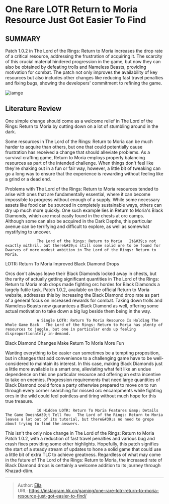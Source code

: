 # One Rare LOTR Return to Moria Resource Just Got Easier To Find


## SUMMARY 



  Patch 1.0.2 in The Lord of the Rings: Return to Moria increases the drop rate of a critical resource, addressing the frustration of acquiring it.   The scarcity of this crucial material hindered progression in the game, but now they can also be obtained by defeating trolls and Nameless Beasts, providing motivation for combat.   The patch not only improves the availability of key resources but also includes other changes like reducing fast travel penalties and fixing bugs, showing the developers&#39; commitment to refining the game.  

![iamge](https://static1.srcdn.com/wordpress/wp-content/uploads/2023/11/return-to-moria-dwarf.jpg)

## Literature Review

One simple change should come as a welcome relief in The Lord of the Rings: Return to Moria by cutting down on a lot of stumbling around in the dark.




Some resources in The Lord of the Rings: Return to Moria can be much harder to acquire than others, but one that could potentially cause frustration has received a change that should alleviate problems. As a survival crafting game, Return to Moria employs properly balancing resources as part of the intended challenge. When things don&#39;t feel like they&#39;re shaking out in a fun or fair way, however, a little bit of tweaking can go a long way to ensure that the experience is rewarding without feeling like a grind or a dead end.




Problems with The Lord of the Rings: Return to Moria resources tended to arise with ones that are fundamentally essential, where it can become impossible to progress without enough of a supply. While some necessary assets like food can be sourced in completely sustainable ways, others can dry up much more quickly. One such example lies in Return to Moria&#39;s Black Diamonds, which are most easily found in the chests at orc camps. Although some can also be acquired in the Dark Depths, this particular avenue can be terrifying and difficult to explore, as well as somewhat mystifying to uncover.

                  The Lord of the Rings: Return to Moria   It&#39;s not exactly mithril, but there&#39;s still some solid ore to be found for Dwarves of more modest ambition in The Lord of the Rings: Return to Moria.    


 LOTR: Return To Moria Improved Black Diamond Drops 
          




Orcs don&#39;t always leave their Black Diamonds locked away in chests, but the rarity of actually getting significant quantities in The Lord of the Rings: Return to Moria mob drops made fighting orc hordes for Black Diamonds a largely futile task. Patch 1.0.2, available on the official Return to Moria website, addresses this by increasing the Black Diamond drop rate as part of a general focus on increased rewards for combat. Taking down trolls and Nameless Beasts now guarantees a Black Diamond as well, offering some actual motivation to take down a big lug beside them being in the way.

                  A Single LOTR: Return To Moria Resource Is Holding The Whole Game Back   The Lord of the Rings: Return to Moria has plenty of resources to juggle, but one in particular ends up feeling disproportionately in-demand.    



 Black Diamond Changes Make Return To Moria More Fun 
          




Wanting everything to be easier can sometimes be a tempting proposition, but in changes that add convenience to a challenging game have to be well-considered to maintain its interest. In this case, making Black Diamonds just a little more available is a smart one, alleviating what felt like an undue dependence on this one particular resource and offering an extra incentive to take on enemies. Progression requirements that need large quantities of Black Diamond could force a party otherwise prepared to move on to run through every corner searching for missed orc encampments while fighting orcs in the wild could feel pointless and tiring without much hope for this true treasure.

                  10 Hidden LOTR: Return To Moria Features &amp; Details The Game Doesn&#39;t Tell You   The Lord of the Rings: Return to Moria leaves a lot out of its tutorial, but there&#39;s no need to grope about trying to find the answers.    

This isn&#39;t the only nice change in The Lord of the Rings: Return to Moria Patch 1.0.2, with a reduction of fast travel penalties and various bug and crash fixes providing some other highlights. Hopefully, this patch signifies the start of a steady stream of updates to hone a solid game that could use a little bit of extra TLC to achieve greatness. Regardless of what may come in the future of The Lord of the Rings: Return to Moria, the increased rate of Black Diamond drops is certainly a welcome addition to its journey through Khazad-dûm.






---

> Author: [Ella](https://instagram.hk.cn/)  
> URL: https://instagram.hk.cn/gaming/one-rare-lotr-return-to-moria-resource-just-got-easier-to-find/  

